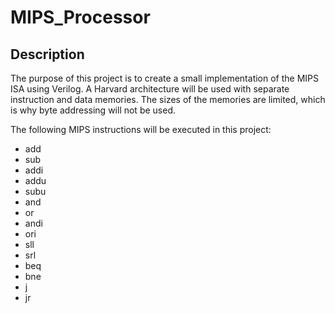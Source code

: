 # MIPS_Processor

## Description
The purpose of this project is to create a small implementation of the MIPS ISA using Verilog. A Harvard architecture will be used with separate instruction and data memories.
The sizes of the memories are limited, which is why byte addressing will not be used.

The following MIPS instructions will be executed in this project:
* add
* sub
* addi
* addu
* subu
* and
* or
* andi
* ori
* sll
* srl
* beq
* bne
* j
* jr
